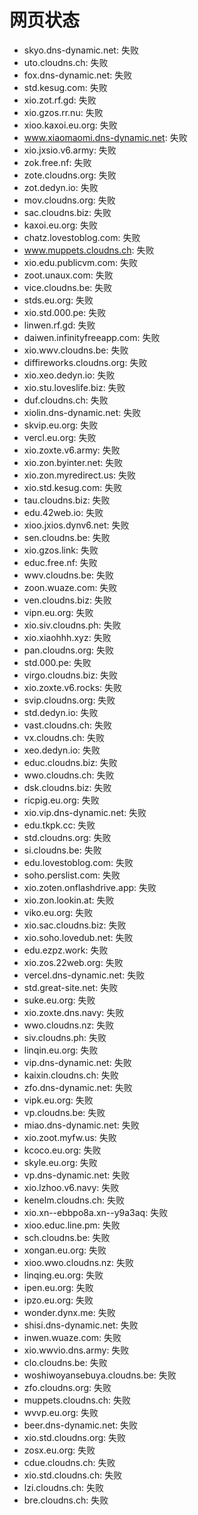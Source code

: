 # 网页状态
- skyo.dns-dynamic.net: 失败
- uto.cloudns.ch: 失败
- fox.dns-dynamic.net: 失败
- std.kesug.com: 失败
- xio.zot.rf.gd: 失败
- xio.gzos.rr.nu: 失败
- xioo.kaxoi.eu.org: 失败
- www.xiaomaomi.dns-dynamic.net: 失败
- xio.jxsio.v6.army: 失败
- zok.free.nf: 失败
- zote.cloudns.org: 失败
- zot.dedyn.io: 失败
- mov.cloudns.org: 失败
- sac.cloudns.biz: 失败
- kaxoi.eu.org: 失败
- chatz.lovestoblog.com: 失败
- www.muppets.cloudns.ch: 失败
- xio.edu.publicvm.com: 失败
- zoot.unaux.com: 失败
- vice.cloudns.be: 失败
- stds.eu.org: 失败
- xio.std.000.pe: 失败
- linwen.rf.gd: 失败
- daiwen.infinityfreeapp.com: 失败
- xio.wwv.cloudns.be: 失败
- diffireworks.cloudns.org: 失败
- xio.xeo.dedyn.io: 失败
- xio.stu.loveslife.biz: 失败
- duf.cloudns.ch: 失败
- xiolin.dns-dynamic.net: 失败
- skvip.eu.org: 失败
- vercl.eu.org: 失败
- xio.zoxte.v6.army: 失败
- xio.zon.byinter.net: 失败
- xio.zon.myredirect.us: 失败
- xio.std.kesug.com: 失败
- tau.cloudns.biz: 失败
- edu.42web.io: 失败
- xioo.jxios.dynv6.net: 失败
- sen.cloudns.be: 失败
- xio.gzos.link: 失败
- educ.free.nf: 失败
- wwv.cloudns.be: 失败
- zoon.wuaze.com: 失败
- ven.cloudns.biz: 失败
- vipn.eu.org: 失败
- xio.siv.cloudns.ph: 失败
- xio.xiaohhh.xyz: 失败
- pan.cloudns.org: 失败
- std.000.pe: 失败
- virgo.cloudns.biz: 失败
- xio.zoxte.v6.rocks: 失败
- svip.cloudns.org: 失败
- std.dedyn.io: 失败
- vast.cloudns.ch: 失败
- vx.cloudns.ch: 失败
- xeo.dedyn.io: 失败
- educ.cloudns.biz: 失败
- wwo.cloudns.ch: 失败
- dsk.cloudns.biz: 失败
- ricpig.eu.org: 失败
- xio.vip.dns-dynamic.net: 失败
- edu.tkpk.cc: 失败
- std.cloudns.org: 失败
- si.cloudns.be: 失败
- edu.lovestoblog.com: 失败
- soho.perslist.com: 失败
- xio.zoten.onflashdrive.app: 失败
- xio.zon.lookin.at: 失败
- viko.eu.org: 失败
- xio.sac.cloudns.biz: 失败
- xio.soho.lovedub.net: 失败
- edu.ezpz.work: 失败
- xio.zos.22web.org: 失败
- vercel.dns-dynamic.net: 失败
- std.great-site.net: 失败
- suke.eu.org: 失败
- xio.zoxte.dns.navy: 失败
- wwo.cloudns.nz: 失败
- siv.cloudns.ph: 失败
- linqin.eu.org: 失败
- vip.dns-dynamic.net: 失败
- kaixin.cloudns.ch: 失败
- zfo.dns-dynamic.net: 失败
- vipk.eu.org: 失败
- vp.cloudns.be: 失败
- miao.dns-dynamic.net: 失败
- xio.zoot.myfw.us: 失败
- kcoco.eu.org: 失败
- skyle.eu.org: 失败
- vp.dns-dynamic.net: 失败
- xio.lzhoo.v6.navy: 失败
- kenelm.cloudns.ch: 失败
- xio.xn--ebbpo8a.xn--y9a3aq: 失败
- xioo.educ.line.pm: 失败
- sch.cloudns.be: 失败
- xongan.eu.org: 失败
- xioo.wwo.cloudns.nz: 失败
- linqing.eu.org: 失败
- ipen.eu.org: 失败
- ipzo.eu.org: 失败
- wonder.dynx.me: 失败
- shisi.dns-dynamic.net: 失败
- inwen.wuaze.com: 失败
- xio.wwvio.dns.army: 失败
- clo.cloudns.be: 失败
- woshiwoyansebuya.cloudns.be: 失败
- zfo.cloudns.org: 失败
- muppets.cloudns.ch: 失败
- wvvp.eu.org: 失败
- beer.dns-dynamic.net: 失败
- xio.std.cloudns.org: 失败
- zosx.eu.org: 失败
- cdue.cloudns.ch: 失败
- xio.std.cloudns.ch: 失败
- lzi.cloudns.ch: 失败
- bre.cloudns.ch: 失败
